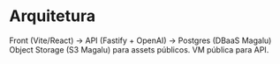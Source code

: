 # Arquitetura
Front (Vite/React) -> API (Fastify + OpenAI) -> Postgres (DBaaS Magalu)
Object Storage (S3 Magalu) para assets públicos. VM pública para API.

